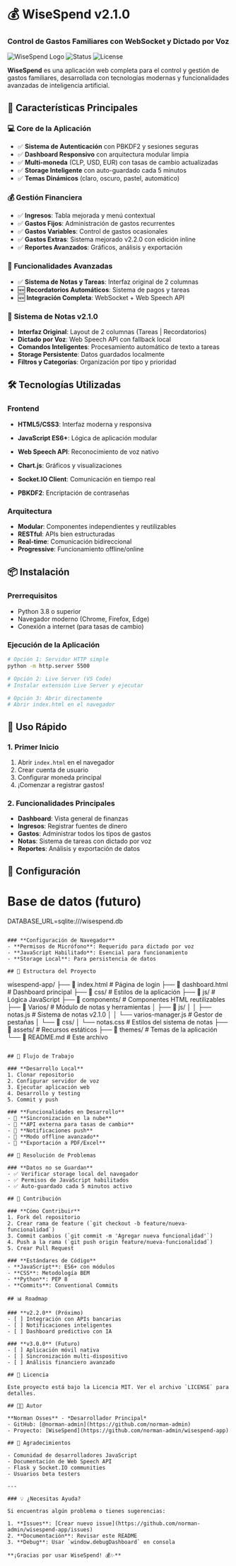 # 💰 WiseSpend v2.1.0
### Control de Gastos Familiares con WebSocket y Dictado por Voz

![WiseSpend Logo](https://img.shields.io/badge/WiseSpend-v2.1.0-blue.svg)
![Status](https://img.shields.io/badge/Status-Activo-brightgreen.svg)
![License](https://img.shields.io/badge/License-MIT-yellow.svg)

**WiseSpend** es una aplicación web completa para el control y gestión de gastos familiares, desarrollada con tecnologías modernas y funcionalidades avanzadas de inteligencia artificial.

## 🚀 Características Principales

### 💻 **Core de la Aplicación**
- ✅ **Sistema de Autenticación** con PBKDF2 y sesiones seguras
- ✅ **Dashboard Responsivo** con arquitectura modular limpia
- ✅ **Multi-moneda** (CLP, USD, EUR) con tasas de cambio actualizadas
- ✅ **Storage Inteligente** con auto-guardado cada 5 minutos
- ✅ **Temas Dinámicos** (claro, oscuro, pastel, automático)

### 💰 **Gestión Financiera**
- ✅ **Ingresos**: Tabla mejorada y menú contextual
- ✅ **Gastos Fijos**: Administración de gastos recurrentes
- ✅ **Gastos Variables**: Control de gastos ocasionales  
- ✅ **Gastos Extras**: Sistema mejorado v2.2.0 con edición inline
- ✅ **Reportes Avanzados**: Gráficos, análisis y exportación

### 🎤 **Funcionalidades Avanzadas**
- ✅ **Sistema de Notas y Tareas**: Interfaz original de 2 columnas
- 🆕 **Recordatorios Automáticos**: Sistema de pagos y tareas
- 🆕 **Integración Completa**: WebSocket + Web Speech API

### 🎯 **Sistema de Notas v2.1.0**
- **Interfaz Original**: Layout de 2 columnas (Tareas | Recordatorios)
- **Dictado por Voz**: Web Speech API con fallback local
- **Comandos Inteligentes**: Procesamiento automático de texto a tareas
- **Storage Persistente**: Datos guardados localmente
- **Filtros y Categorías**: Organización por tipo y prioridad

## 🛠️ Tecnologías Utilizadas

### **Frontend**
- **HTML5/CSS3**: Interfaz moderna y responsiva
- **JavaScript ES6+**: Lógica de aplicación modular
- **Web Speech API**: Reconocimiento de voz nativo
- **Chart.js**: Gráficos y visualizaciones
- **Socket.IO Client**: Comunicación en tiempo real

- **PBKDF2**: Encriptación de contraseñas

### **Arquitectura**
- **Modular**: Componentes independientes y reutilizables
- **RESTful**: APIs bien estructuradas
- **Real-time**: Comunicación bidireccional
- **Progressive**: Funcionamiento offline/online

## 📦 Instalación

### **Prerrequisitos**
- Python 3.8 o superior
- Navegador moderno (Chrome, Firefox, Edge)
- Conexión a internet (para tasas de cambio)

### **Ejecución de la Aplicación**
```bash
# Opción 1: Servidor HTTP simple
python -m http.server 5500

# Opción 2: Live Server (VS Code)
# Instalar extensión Live Server y ejecutar

# Opción 3: Abrir directamente
# Abrir index.html en el navegador
```

## 🚦 Uso Rápido

### **1. Primer Inicio**
1. Abrir `index.html` en el navegador
2. Crear cuenta de usuario
3. Configurar moneda principal
4. ¡Comenzar a registrar gastos!

### **2. Funcionalidades Principales**
- **Dashboard**: Vista general de finanzas
- **Ingresos**: Registrar fuentes de dinero
- **Gastos**: Administrar todos los tipos de gastos
- **Notas**: Sistema de tareas con dictado por voz
- **Reportes**: Análisis y exportación de datos


## 🔧 Configuración


# Base de datos (futuro)
DATABASE_URL=sqlite:///wisespend.db
```

### **Configuración de Navegador**
- **Permisos de Micrófono**: Requerido para dictado por voz
- **JavaScript Habilitado**: Esencial para funcionamiento
- **Storage Local**: Para persistencia de datos

## 📁 Estructura del Proyecto

```
wisespend-app/
├── 📄 index.html              # Página de login
├── 📄 dashboard.html          # Dashboard principal
├── 📁 css/                    # Estilos de la aplicación
├── 📁 js/                     # Lógica JavaScript
├── 📁 components/             # Componentes HTML reutilizables
├── 📁 Varios/                 # Módulo de notas y herramientas
│   ├── 📁 js/
│   │   ├── notas.js          # Sistema de notas v2.1.0
│   │   └── varios-manager.js  # Gestor de pestañas
│   └── 📁 css/
│       └── notas.css         # Estilos del sistema de notas
├── 📁 assets/                 # Recursos estáticos
├── 📁 themes/                 # Temas de la aplicación
└── 📄 README.md              # Este archivo
```

## 🔄 Flujo de Trabajo

### **Desarrollo Local**
1. Clonar repositorio
2. Configurar servidor de voz
3. Ejecutar aplicación web
4. Desarrollo y testing
5. Commit y push

### **Funcionalidades en Desarrollo**
- 🔄 **Sincronización en la nube**
- 🔄 **API externa para tasas de cambio**
- 🔄 **Notificaciones push**
- 🔄 **Modo offline avanzado**
- 🔄 **Exportación a PDF/Excel**

## 🐛 Resolución de Problemas

### **Datos no se Guardan**
- ✅ Verificar storage local del navegador
- ✅ Permisos de JavaScript habilitados
- ✅ Auto-guardado cada 5 minutos activo

## 🤝 Contribución

### **Cómo Contribuir**
1. Fork del repositorio
2. Crear rama de feature (`git checkout -b feature/nueva-funcionalidad`)
3. Commit cambios (`git commit -m 'Agregar nueva funcionalidad'`)
4. Push a la rama (`git push origin feature/nueva-funcionalidad`)
5. Crear Pull Request

### **Estándares de Código**
- **JavaScript**: ES6+ con módulos
- **CSS**: Metodología BEM
- **Python**: PEP 8
- **Commits**: Conventional Commits

## 📊 Roadmap

### **v2.2.0** (Próximo)
- [ ] Integración con APIs bancarias
- [ ] Notificaciones inteligentes
- [ ] Dashboard predictivo con IA

### **v3.0.0** (Futuro)
- [ ] Aplicación móvil nativa
- [ ] Sincronización multi-dispositivo
- [ ] Análisis financiero avanzado

## 📄 Licencia

Este proyecto está bajo la Licencia MIT. Ver el archivo `LICENSE` para detalles.

## 👨‍💻 Autor

**Norman Osses** - *Desarrollador Principal*
- GitHub: [@norman-admin](https://github.com/norman-admin)
- Proyecto: [WiseSpend](https://github.com/norman-admin/wisespend-app)

## 🙏 Agradecimientos

- Comunidad de desarrolladores JavaScript
- Documentación de Web Speech API
- Flask y Socket.IO communities
- Usuarios beta testers

---

### 💡 ¿Necesitas Ayuda?

Si encuentras algún problema o tienes sugerencias:

1. **Issues**: [Crear nuevo issue](https://github.com/norman-admin/wisespend-app/issues)
2. **Documentación**: Revisar este README
3. **Debug**: Usar `window.debugDashboard` en consola

**¡Gracias por usar WiseSpend! 💰✨**